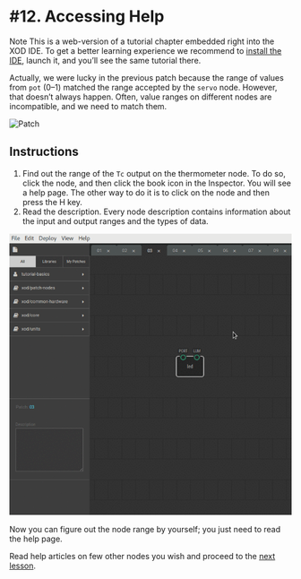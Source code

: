 
# #12. Accessing Help

<div class="ui segment">
<span class="ui ribbon label">Note</span>
This is a web-version of a tutorial chapter embedded right into the XOD IDE.
To get a better learning experience we recommend to
<a href="../install/">install the IDE</a>, launch it, and you’ll see the
same tutorial there.
</div>

Actually, we were lucky in the previous patch because the range of values from `pot`
(0–1) matched the range accepted by the `servo` node. However, that doesn’t
always happen. Often, value ranges on different nodes are incompatible,
and we need to match them.

![Patch](./patch.png)

## Instructions

1. Find out the range of the `Tc` output on the thermometer node. To do so,
   click the node, and then click the book icon in the Inspector. You will see
   a help page. The other way to do it is to click on the node and then press
   the H key.
2. Read the description. Every node description contains information about the
   input and output ranges and the types of data.

![Screencast](./screencast.gif)

Now you can figure out the node range by yourself; you just need to read the help page.

Read help articles on few other nodes you wish and proceed to the [next
lesson](../13-map/).

